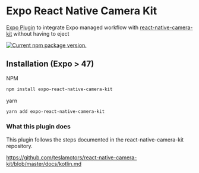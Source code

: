 # Expo React Native Camera Kit
[Expo Plugin](https://docs.expo.dev/config-plugins/plugins-and-mods/) to integrate Expo managed workflow with [react-native-camera-kit](https://github.com/teslamotors/react-native-camera-kit) without having to eject


<a href="https://www.npmjs.org/package/expo-react-native-camera-kit">
    <img src="https://badge.fury.io/js/expo-react-native-camera-kit.svg" alt="Current npm package version." />
</a>


## Installation (Expo > 47)

NPM

```bash
npm install expo-react-native-camera-kit
```

yarn

```bash
yarn add expo-react-native-camera-kit
```


### What this plugin does

This plugin follows the steps documented in the react-native-camera-kit repository.

https://github.com/teslamotors/react-native-camera-kit/blob/master/docs/kotlin.md
